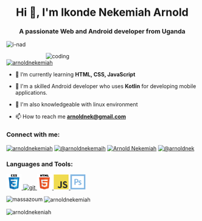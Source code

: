 <h1 align="center">Hi 👋, I'm Ikonde Nekemiah Arnold</h1>
<h3 align="center">A passionate Web and Android developer from Uganda</h3>

<p align="left"> <img src="https://komarev.com/ghpvc/?username=arnoldnekemiah&label=Profile%20views&color=0e75b6&style=flat" alt="i-nad" /> </p>

<img align="right" alt="coding" width="400" src="https://media2.giphy.com/media/qgQUggAC3Pfv687qPC/200.webp?cid=ecf05e474qs7p4sxyvc96ysgbsnvkf5v655umtvvgux1i7ob&rid=200.webp&ct=g">

<p align="left"> <a href="https://twitter.com/arnoldikonde" target="blank"><img src="https://img.shields.io/twitter/follow/arnoldnekemiah?logo=twitter&style=for-the-badge" alt="arnoldnekemiah" /></a> </p>


- 🌱 I’m currently learning **HTML, CSS, JavaScript**
- 🌱 I'm a skilled Android developer who uses **Kotlin** for developing mobile applications.
- 🌱 I'm also knowledgeable with linux environment

- 📫 How to reach me **arnoldnek@gmail.com**

<h3 align="left">Connect with me:</h3>

<p align="left">
<a href="https://twitter.com/arnoldikonde" target="blank"><img align="center" src="https://raw.githubusercontent.com/rahuldkjain/github-profile-readme-generator/master/src/images/icons/Social/twitter.svg" alt="arnoldnekemiah" height="30" width="40" /></a>
<a href="https://linkedin.com/in/arnold-nekemiah-b050621ab/" target="blank"><img align="center" src="https://raw.githubusercontent.com/rahuldkjain/github-profile-readme-generator/master/src/images/icons/Social/linked-in-alt.svg" alt="@arnoldnekemaih" height="30" width="40" /></a> 
<a href="https://fb.com/Arnold Nekemiah" target="blank"><img align="center" src="https://raw.githubusercontent.com/rahuldkjain/github-profile-readme-generator/master/src/images/icons/Social/facebook.svg" alt="Arnold Nekemiah" height="30" width="40" /></a> 
<a href="https://www.hackerrank.com/@arnoldnek" target="blank"><img align="center" src="https://raw.githubusercontent.com/rahuldkjain/github-profile-readme-generator/master/src/images/icons/Social/hackerrank.svg" alt="@arnoldnek" height="30" width="40" /></a>
</p>

<h3 align="left">Languages and Tools:</h3>
<p align="left"> <a href="https://www.w3schools.com/css/" target="_blank" rel="noreferrer"> <img src="https://raw.githubusercontent.com/devicons/devicon/master/icons/css3/css3-original-wordmark.svg" alt="css3" width="40" height="40"/> </a> <a href="https://git-scm.com/" target="_blank" rel="noreferrer"> <img src="https://www.vectorlogo.zone/logos/git-scm/git-scm-icon.svg" alt="git" width="40" height="40"/> </a> <a href="https://www.w3.org/html/" target="_blank" rel="noreferrer"> <img src="https://raw.githubusercontent.com/devicons/devicon/master/icons/html5/html5-original-wordmark.svg" alt="html5" width="40" height="40"/> </a> <a href="https://developer.mozilla.org/en-US/docs/Web/JavaScript" target="_blank" rel="noreferrer"> <img src="https://raw.githubusercontent.com/devicons/devicon/master/icons/javascript/javascript-original.svg" alt="javascript" width="40" height="40"/> </a> <a href="https://www.photoshop.com/en" target="_blank" rel="noreferrer"> <img src="https://raw.githubusercontent.com/devicons/devicon/master/icons/photoshop/photoshop-line.svg" alt="photoshop" width="40" height="40"/> </a> </p>

<p><img align="left" src="https://github-readme-stats.vercel.app/api/top-langs?username=massazoum&show_icons=true&locale=en&layout=compact" alt="massazoum" /></p>

<p>&nbsp;<img align="center" src="https://github-readme-stats.vercel.app/api?username=arnoldnekemiah&show_icons=true&locale=en" alt="arnoldnekemiah" /></p>

<p><img align="center" src="https://github-readme-streak-stats.herokuapp.com/?user=arnoldnekemiah&" alt="arnoldnekeniah" /></p>

